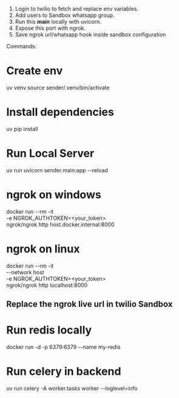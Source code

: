 1. Login to twilio to fetch and replace env variables.
2. Add users to Sandbox whatsapp group.
3. Run this **main** locally with uvicorn.
4. Expose this port with ngrok.
5. Save ngrok url/whatsapp hook inside sandbox configuration


Commands:


# Create env
uv venv
source  sender/.venv/bin/activate

# Install dependencies
uv pip install

# Run Local Server
uv run uvicorn sender.main:app --reload

# ngrok on windows
docker run --rm -it \
  -e NGROK_AUTHTOKEN=<your_token> \
  ngrok/ngrok http host.docker.internal:8000


# ngrok on linux
docker run --rm -it \
  --network host \
  -e NGROK_AUTHTOKEN=<your_token> \
  ngrok/ngrok http localhost:8000

## Replace the ngrok live url in twilio Sandbox

# Run redis locally
docker run -d -p 6379:6379 --name my-redis


# Run celery in backend
uv run celery -A worker.tasks worker --loglevel=info

